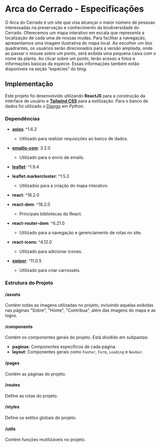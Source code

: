 # Arca do Cerrado - Especificações

O Arca do Cerrado é um site que visa alcançar o maior número de pessoas interessadas na preservação e conhecimento da biodiversidade do Cerrado. Oferecemos um mapa interativo em escala que representa a localização de cada uma de nossas mudas. Para facilitar a navegação, apresentamos uma imagem ilustrativa do mapa local. Ao escolher um dos quadrantes, os usuários serão direcionados para a versão ampliada, onde ao passar o mouse sobre um ponto, será exibida uma pequena caixa com o nome da planta. Ao clicar sobre um ponto, terão acesso a fotos e informações básicas da espécie. Essas informações também estão disponíveis na seção “espécies” do blog.

## Implementação
Este projeto foi desenvolvido utilizando **ReactJS** para a construção da interface de usuário e [**Tailwind CSS**](https://tailwindcss.com) para a estilização. Para o banco
de dados foi utilizado o [Django](https://www.djangoproject.com) em *Python*.

### Dependências

- [**axios**](https://axios-http.com/ptbr/docs/intro): ^1.6.2
  - Utilizado para realizar requisições ao banco de dados.

- [**emailjs-com**](https://www.emailjs.com): 3.2.0
  - Utilizado para o envio de emails.

- [**leaflet**](https://leafletjs.com): ^1.9.4
- **leaflet.markercluster**: ^1.5.3
  - Utilizados para a criação do mapa interativo.

- **react**: ^18.2.0
- **react-dom**: ^18.2.0
  - Principais bibliotecas do React.

- **react-router-dom**: ^6.21.0
  - Utilizado para a navegação e gerenciamento de rotas no site.

- **react-icons**: ^4.12.0
  - Utilizado para adicionar ícones.

- [**swiper**](https://swiperjs.com): ^11.0.5
  - Utilizado para criar carrosséis.
  
### Estrutura do Projeto

#### /assets
Contém todas as imagens utilizadas no projeto, incluindo aquelas exibidas nas páginas "Sobre", "Home", "Contribua", além das imagens do mapa e as logos.

#### /components
Contém os componentes gerais do projeto. Está dividido em subpastas:

- **paginas**: Componentes específicos de cada página.
- **layout**: Componentes gerais como `Footer`, `Form`, `Loading` e `Navbar`.

#### /pages
Contém as páginas do projeto.

#### /routes
Define as rotas do projeto.

#### /styles
Define os estilos globais do projeto.

#### /utils
Contém funções reutilizáveis no projeto.